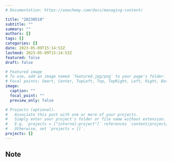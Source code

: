 ```yaml
---
# Documentation: https://wowchemy.com/docs/managing-content/

title: "20230510"
subtitle: ""
summary: ""
authors: []
tags: []
categories: []
date: 2023-05-09T15:14:53Z
lastmod: 2023-05-09T15:14:53Z
featured: false
draft: false

# Featured image
# To use, add an image named `featured.jpg/png` to your page's folder.
# Focal points: Smart, Center, TopLeft, Top, TopRight, Left, Right, BottomLeft, Bottom, BottomRight.
image:
  caption: ""
  focal_point: ""
  preview_only: false

# Projects (optional).
#   Associate this post with one or more of your projects.
#   Simply enter your project's folder or file name without extension.
#   E.g. `projects = ["internal-project"]` references `content/project/deep-learning/index.md`.
#   Otherwise, set `projects = []`.
projects: []
---
```


## Note

